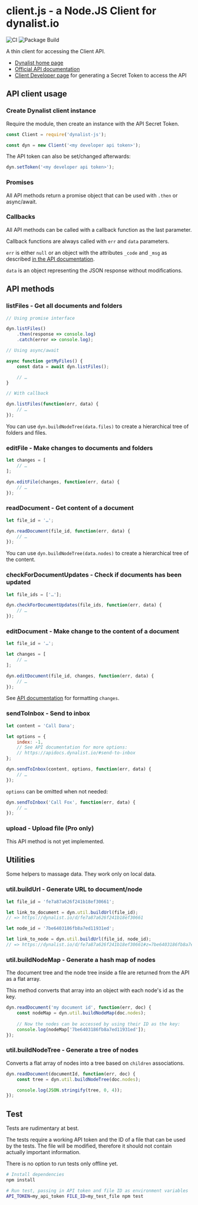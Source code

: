 # client.js - a Node.JS Client for dynalist.io

![CI](https://github.com/lasar/dynalist-js/workflows/Node.js%20CI/badge.svg) ![Package Build](https://github.com/lasar/dynalist-js/workflows/Node.js%20Package/badge.svg)

A thin client for accessing the Client API.

- [Dynalist home page](https://dynalist.io)
- [Official API documentation](https://apidocs.dynalist.io/)
- [Client Developer page](https://dynalist.io/developer) for generating a Secret Token to access the API

## API client usage

### Create Dynalist client instance

Require the module, then create an instance with the API Secret Token.

```js
const Client = require('dynalist-js');

const dyn = new Client('<my developer api token>');
```
    
The API token can also be set/changed afterwards:

```js
dyn.setToken('<my developer api token>');
```

### Promises

All API methods return a promise object that can be used with `.then` or async/await.

### Callbacks

All API methods can be called with a callback function as the last parameter.

Callback functions are always called with `err` and `data` parameters.

`err` is either `null` or an object with the attributes `_code` and `_msg` as described [in the API documentation](https://apidocs.dynalist.io/#common-error-reference).

`data` is an object representing the JSON response without modifications.

## API methods

### listFiles - Get all documents and folders

```js
// Using promise interface

dyn.listFiles()
    .then(response => console.log)
    .catch(error => console.log);

// Using async/await

async function getMyFiles() {
    const data = await dyn.listFiles();

    // …
}

// With callback

dyn.listFiles(function(err, data) {
    // …
});
```

You can use `dyn.buildNodeTree(data.files)` to create a hierarchical tree of folders and files.

### editFile - Make changes to documents and folders

```js
let changes = [
    // …
];

dyn.editFile(changes, function(err, data) {
    // …
});
```

### readDocument - Get content of a document

```js
let file_id = '…';

dyn.readDocument(file_id, function(err, data) {
    // …
});
```

You can use `dyn.buildNodeTree(data.nodes)` to create a hierarchical tree of the content.

### checkForDocumentUpdates - Check if documents has been updated

```js
let file_ids = ['…'];

dyn.checkForDocumentUpdates(file_ids, function(err, data) {
    // …
});
```

### editDocument - Make change to the content of a document

```js
let file_id = '…';

let changes = [
    // …
];

dyn.editDocument(file_id, changes, function(err, data) {
    // …
});
```

See [API documentation](https://apidocs.dynalist.io/#make-change-to-the-content-of-a-document) for formatting `changes`.

### sendToInbox - Send to inbox

```js
let content = 'Call Dana';

let options = {
    index: -1,
    // See API documentation for more options:
    // https://apidocs.dynalist.io/#send-to-inbox
};

dyn.sendToInbox(content, options, function(err, data) {
    // …
});
```

`options` can be omitted when not needed:

```js
dyn.sendToInbox('Call Fox', function(err, data) {
    // …
});
```
    
### upload - Upload file (Pro only)

This API method is not yet implemented.

## Utilities

Some helpers to massage data. They work only on local data.

### util.buildUrl - Generate URL to document/node

```js
let file_id = 'fe7a87a626f241b18ef30661';

let link_to_document = dyn.util.buildUrl(file_id);
// => https://dynalist.io/d/fe7a87a626f241b18ef30661

let node_id = '7be6403186fb8a7ed11931ed';

let link_to_node = dyn.util.buildUrl(file_id, node_id);
// => https://dynalist.io/d/fe7a87a626f241b18ef30661#z=7be6403186fb8a7ed11931ed
```

### util.buildNodeMap - Generate a hash map of nodes

The document tree and the node tree inside a file are returned from the API as a flat array.

This method converts that array into an object with each node's id as the key. 

```js
dyn.readDocument('my document id', function(err, doc) {
    const nodeMap = dyn.util.buildNodeMap(doc.nodes);
    
    // Now the nodes can be accessed by using their ID as the key:
    console.log(nodeMap['7be6403186fb8a7ed11931ed']);
});
```

### util.buildNodeTree - Generate a tree of nodes

Converts a flat array of nodes into a tree based on `children` associations. 

```js
dyn.readDocument(documentId, function(err, doc) {
    const tree = dyn.util.buildNodeTree(doc.nodes);

    console.log(JSON.stringify(tree, 0, 4));
});
```

## Test

Tests are rudimentary at best.

The tests require a working API token and the ID of a file that can be used by the tests. The file will be modified, therefore it should not contain actually important information.

There is no option to run tests only offline yet.

```bash
# Install dependencies
npm install

# Run test, passing in API token and file ID as environment variables
API_TOKEN=my_api_token FILE_ID=my_test_file npm test
```
